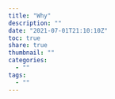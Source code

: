 ```yaml
---
title: "Why"
description: ""
date: "2021-07-01T21:10:10Z"
toc: true
share: true
thumbnail: ""
categories:
  - ""
tags:
  - ""
---
```




